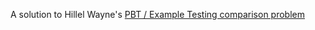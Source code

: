 A solution to Hillel Wayne's [PBT / Example Testing comparison problem](https://gist.github.com/hwayne/e5a65b48ab50a2285de47cfc11fc955f)
